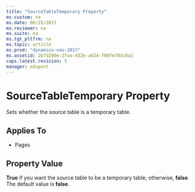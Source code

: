 ```yaml
---
title: "SourceTableTemporary Property"
ms.custom: na
ms.date: 06/15/2017
ms.reviewer: na
ms.suite: na
ms.tgt_pltfrm: na
ms.topic: article
ms.prod: "dynamics-nav-2017"
ms.assetid: 2b7d280e-2faa-432e-a424-f00fe703c6a2
caps.latest.revision: 5
manager: edupont
---
```

# SourceTableTemporary Property
Sets whether the source table is a temporary table.  
  
## Applies To  
  
-   Pages  
  
## Property Value  
 **True** if you want the source table to be a temporary table; otherwise, **false**. The default value is **false**.